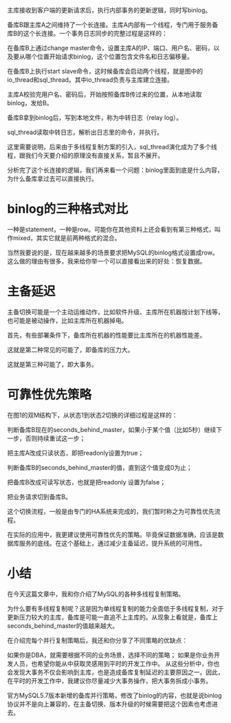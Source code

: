 


主库接收到客户端的更新请求后，执行内部事务的更新逻辑，同时写binlog。

备库B跟主库A之间维持了一个长连接。主库A内部有一个线程，专门用于服务备库B的这个长连接。一个事务日志同步的完整过程是这样的：

在备库B上通过change master命令，设置主库A的IP、端口、用户名、密码，以及要从哪个位置开始请求binlog，这个位置包含文件名和日志偏移量。

在备库B上执行start slave命令，这时候备库会启动两个线程，就是图中的io_thread和sql_thread。其中io_thread负责与主库建立连接。

主库A校验完用户名、密码后，开始按照备库B传过来的位置，从本地读取binlog，发给B。

备库B拿到binlog后，写到本地文件，称为中转日志（relay log）。

sql_thread读取中转日志，解析出日志里的命令，并执行。

这里需要说明，后来由于多线程复制方案的引入，sql_thread演化成为了多个线程，跟我们今天要介绍的原理没有直接关系，暂且不展开。

分析完了这个长连接的逻辑，我们再来看一个问题：binlog里面到底是什么内容，为什么备库拿过去可以直接执行。


# binlog的三种格式对比
一种是statement，一种是row。可能你在其他资料上还会看到有第三种格式，叫作mixed，其实它就是前两种格式的混合。



当然我要说的是，现在越来越多的场景要求把MySQL的binlog格式设置成row。这么做的理由有很多，我来给你举一个可以直接看出来的好处：恢复数据。



# 主备延迟
主备切换可能是一个主动运维动作，比如软件升级、主库所在机器按计划下线等，也可能是被动操作，比如主库所在机器掉电。

首先，有些部署条件下，备库所在机器的性能要比主库所在的机器性能差。

这就是第二种常见的可能了，即备库的压力大。

这就是第三种可能了，即大事务。


# 可靠性优先策略
在图1的双M结构下，从状态1到状态2切换的详细过程是这样的：

判断备库B现在的seconds_behind_master，如果小于某个值（比如5秒）继续下一步，否则持续重试这一步；

把主库A改成只读状态，即把readonly设置为true；

判断备库B的seconds_behind_master的值，直到这个值变成0为止；

把备库B改成可读写状态，也就是把readonly 设置为false；

把业务请求切到备库B。

这个切换流程，一般是由专门的HA系统来完成的，我们暂时称之为可靠性优先流程。


在实际的应用中，我更建议使用可靠性优先的策略。毕竟保证数据准确，应该是数据库服务的底线。在这个基础上，通过减少主备延迟，提升系统的可用性。

# 小结
在今天这篇文章中，我和你介绍了MySQL的各种多线程复制策略。

为什么要有多线程复制呢？这是因为单线程复制的能力全面低于多线程复制，对于更新压力较大的主库，备库是可能一直追不上主库的。从现象上看就是，备库上seconds_behind_master的值越来越大。

在介绍完每个并行复制策略后，我还和你分享了不同策略的优缺点：

如果你是DBA，就需要根据不同的业务场景，选择不同的策略；
如果是你业务开发人员，也希望你能从中获取灵感用到平时的开发工作中。
从这些分析中，你也会发现大事务不仅会影响到主库，也是造成备库复制延迟的主要原因之一。因此，在平时的开发工作中，我建议你尽量减少大事务操作，把大事务拆成小事务。

官方MySQL5.7版本新增的备库并行策略，修改了binlog的内容，也就是说binlog协议并不是向上兼容的，在主备切换、版本升级的时候需要把这个因素也考虑进去。